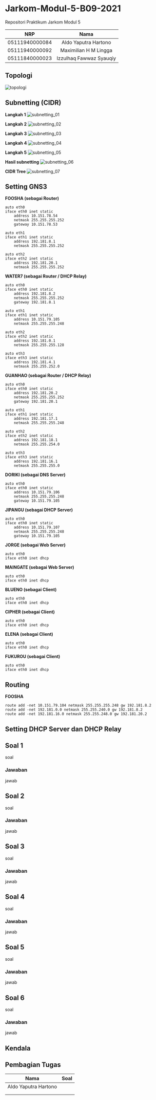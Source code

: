 # Jarkom-Modul-5-B09-2021

Repositori Praktikum Jarkom Modul 5

|NRP           |Nama                   |
|:------------:|:---------------------:|
|05111940000084|Aldo Yaputra Hartono   |
|05111940000092|Maximilian H M Lingga  |
|05111840000023|Izzulhaq Fawwaz Syauqiy|

## Topologi
![topologi](https://user-images.githubusercontent.com/31863229/144903369-1fe4329a-3fcf-4a49-b655-fff029c30dd6.PNG)

## Subnetting (CIDR)
**Langkah 1**
![subnetting_01](https://user-images.githubusercontent.com/31863229/144903254-3af2f1e8-08b5-4fb6-b83c-bcf9e8d139ef.png)

**Langkah 2**
![subnetting_02](https://user-images.githubusercontent.com/31863229/144903297-f4268c43-8089-4d77-9f0d-735ba4c19678.png)

**Langkah 3**
![subnetting_03](https://user-images.githubusercontent.com/31863229/144903316-ceb0378e-db57-4339-b979-9ffac0af660c.png)

**Langkah 4**
![subnetting_04](https://user-images.githubusercontent.com/31863229/144903322-7ed6a7c0-a29c-4c65-80ab-ecc521718c1c.png)

**Langkah 5**
![subnetting_05](https://user-images.githubusercontent.com/31863229/144903336-5ac08b4c-b1d9-46de-b957-4ebd6e8d197f.png)

**Hasil subnetting**
![subnetting_06](https://user-images.githubusercontent.com/31863229/144903344-2e9f3397-994c-49b6-ac5a-278e943d1d6c.png)

**CIDR Tree**
![subnetting_07](https://user-images.githubusercontent.com/31863229/144903365-eb8d880b-90bd-49ee-8c64-dac5e445bf93.png)

## Setting GNS3
**FOOSHA (sebagai Router)**
```
auto eth0
iface eth0 inet static
	address 10.151.78.54
	netmask 255.255.255.252
	gateway 10.151.78.53

auto eth1
iface eth1 inet static
	address 192.181.8.1
	netmask 255.255.255.252

auto eth2
iface eth2 inet static
	address 192.181.20.1
	netmask 255.255.255.252
```

**WATER7 (sebagai Router / DHCP Relay)**
```
auto eth0
iface eth0 inet static
	address 192.181.8.2
	netmask 255.255.255.252
	gateway 192.181.8.1

auto eth1
iface eth1 inet static
	address 10.151.79.105
	netmask 255.255.255.248

auto eth2
iface eth2 inet static
	address 192.181.0.1
	netmask 255.255.255.128

auto eth3
iface eth3 inet static
	address 192.181.4.1
	netmask 255.255.252.0
```

**GUANHAO (sebagai Router / DHCP Relay)**
```
auto eth0
iface eth0 inet static
	address 192.181.20.2
	netmask 255.255.255.252
	gateway 192.181.20.1

auto eth1
iface eth1 inet static
	address 192.181.17.1
	netmask 255.255.255.248

auto eth2
iface eth2 inet static
	address 192.181.18.1
	netmask 255.255.254.0

auto eth3
iface eth3 inet static
	address 192.181.16.1
	netmask 255.255.255.0
```

**DORIKI (sebagai DNS Server)**
```
auto eth0
iface eth0 inet static
	address 10.151.79.106
	netmask 255.255.255.248
	gateway 10.151.79.105
```

**JIPANGU (sebagai DHCP Server)**
```
auto eth0
iface eth0 inet static
	address 10.151.79.107
	netmask 255.255.255.248
	gateway 10.151.79.105
```

**JORGE (sebagai Web Server)**
```
auto eth0
iface eth0 inet dhcp
```

**MAINGATE (sebagai Web Server)**
```
auto eth0
iface eth0 inet dhcp
```

**BLUENO (sebagai Client)**
```
auto eth0
iface eth0 inet dhcp
```

**CIPHER (sebagai Client)**
```
auto eth0
iface eth0 inet dhcp
```

**ELENA (sebagai Client)**
```
auto eth0
iface eth0 inet dhcp
```

**FUKUROU (sebagai Client)**
```
auto eth0
iface eth0 inet dhcp
```

## Routing
**FOOSHA**
```
route add -net 10.151.79.104 netmask 255.255.255.248 gw 192.181.8.2
route add -net 192.181.0.0 netmask 255.255.240.0 gw 192.181.8.2
route add -net 192.181.16.0 netmask 255.255.248.0 gw 192.181.20.2
```

## Setting DHCP Server dan DHCP Relay


## Soal 1
soal

### Jawaban
jawab

## Soal 2
soal

### Jawaban
jawab

## Soal 3
soal

### Jawaban
jawab

## Soal 4
soal

### Jawaban
jawab

## Soal 5
soal

### Jawaban
jawab

## Soal 6
soal

### Jawaban
jawab

## Kendala


## Pembagian Tugas
|Nama                   |Soal       |
|:---------------------:|:---------:|
|Aldo Yaputra Hartono   ||
|||
|||
